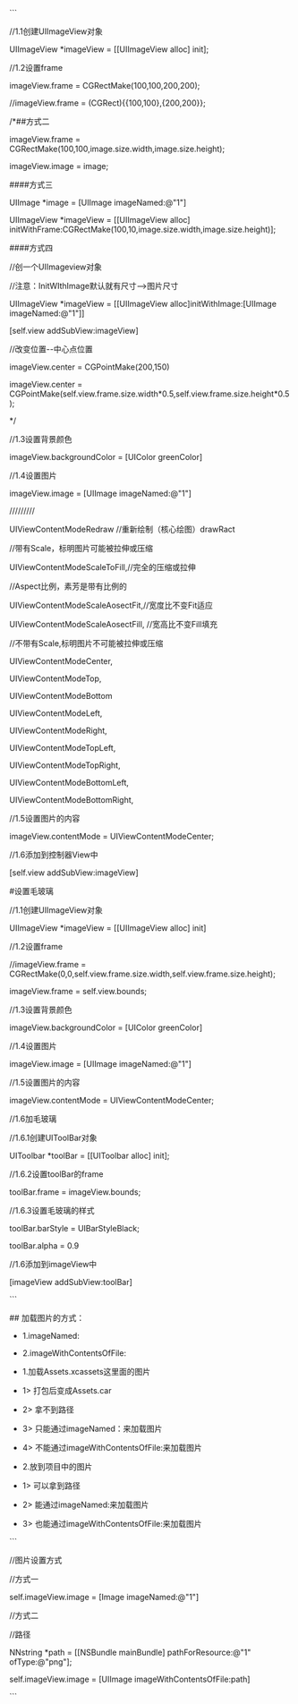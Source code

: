 \`\`\`

\/\/1.1创建UIImageView对象

UIImageView \*imageView = \[\[UIImageView alloc\] init\];

\/\/1.2设置frame

imageView.frame = CGRectMake\(100,100,200,200\);

\/\/imageView.frame = \(CGRect\){{100,100},{200,200}};

\/\*\#\#方式二

imageView.frame = CGRectMake\(100,100,image.size.width,image.size.height\);

 imageView.image = image;

\#\#\#\#方式三

UIImage \*image = \[UIImage imageNamed:@"1"\]

UIImageView \*imageView = \[\[UIImageView alloc\] initWithFrame:CGRectMake\(100,10,image.size.width,image.size.height\)\];

\#\#\#\#方式四

\/\/创一个UIImageview对象

\/\/注意：InitWIthImage默认就有尺寸--&gt;图片尺寸

UIImageView \*imageView = \[\[UIImageView alloc\]initWithImage:\[UIImage imageNamed:@"1"\]\]

\[self.view addSubView:imageView\]

\/\/改变位置--中心点位置

imageView.center = CGPointMake\(200,150\)

imageView.center = CGPointMake\(self.view.frame.size.width\*0.5,self.view.frame.size.height\*0.5\);

\*\/

\/\/1.3设置背景颜色

imageView.backgroundColor = \[UIColor greenColor\]

\/\/1.4设置图片

imageView.image = \[UIImage imageNamed:@"1"\]

\/\/\/\/\/\/\/\/\/

UIViewContentModeRedraw \/\/重新绘制（核心绘图）drawRact

\/\/带有Scale，标明图片可能被拉伸或压缩

UIViewContentModeScaleToFill,\/\/完全的压缩或拉伸

\/\/Aspect比例，素芳是带有比例的

UIViewContentModeScaleAosectFit,\/\/宽度比不变Fit适应

UIViewContentModeScaleAosectFill, \/\/宽高比不变Fill填充

\/\/不带有Scale,标明图片不可能被拉伸或压缩

UIViewContentModeCenter,

UIViewContentModeTop,

UIViewContentModeBottom

UIViewContentModeLeft,

UIViewContentModeRight,

UIViewContentModeTopLeft,

UIViewContentModeTopRight,

UIViewContentModeBottomLeft,

UIViewContentModeBottomRight,

\/\/1.5设置图片的内容

imageView.contentMode = UIViewContentModeCenter;

\/\/1.6添加到控制器View中

\[self.view addSubView:imageView\]

\#设置毛玻璃

\/\/1.1创建UIImageView对象

UIImageView \*imageView = \[\[UIImageView alloc\] init\]

\/\/1.2设置frame

\/\/imageView.frame = CGRectMake\(0,0,self.view.frame.size.width,self.view.frame.size.height\);

imageView.frame = self.view.bounds;

\/\/1.3设置背景颜色

imageView.backgroundColor = \[UIColor greenColor\]

\/\/1.4设置图片

imageView.image = \[UIImage imageNamed:@"1"\]

\/\/1.5设置图片的内容

imageView.contentMode = UIViewContentModeCenter;

\/\/1.6加毛玻璃

\/\/1.6.1创建UIToolBar对象

UIToolbar \*toolBar = \[\[UIToolbar alloc\] init\];

\/\/1.6.2设置toolBar的frame

toolBar.frame = imageView.bounds;

\/\/1.6.3设置毛玻璃的样式

toolBar.barStyle = UIBarStyleBlack;

toolBar.alpha = 0.9

\/\/1.6添加到imageView中

\[imageView addSubView:toolBar\]

\`\`\`

\#\# 加载图片的方式：

- 1.imageNamed:

- 2.imageWithContentsOfFile:

- 1.加载Assets.xcassets这里面的图片

 - 1&gt; 打包后变成Assets.car

 - 2&gt; 拿不到路径

 - 3&gt; 只能通过imageNamed：来加载图片

 - 4&gt; 不能通过imageWithContentsOfFile:来加载图片

- 2.放到项目中的图片

 - 1&gt; 可以拿到路径

 - 2&gt; 能通过imageNamed:来加载图片

 - 3&gt; 也能通过imageWithContentsOfFile:来加载图片

\`\`\`

\/\/图片设置方式

\/\/方式一

self.imageView.image = \[Image imageNamed:@"1"\]

\/\/方式二

\/\/路径

NNstring \*path = \[\[NSBundle mainBundle\] pathForResource:@"1" ofType:@"png"\];

self.imageView.image = \[UIImage imageWithContentsOfFile:path\]

\`\`\`



